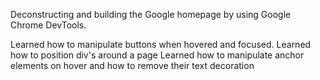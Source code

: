 Deconstructing and building the Google homepage by using Google Chrome DevTools.

Learned how to manipulate buttons when hovered and focused. 
Learned how to position div's around a page
Learned how to manipulate anchor elements on hover and how to remove their text decoration
